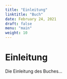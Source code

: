 ```yaml
---
title: "Einleitung"
linktitle: "Buch"
date: February 24, 2021
draft: false
menu: "main"
weight: 10
---
```


# Einleitung

Die Einleitung des Buches...
